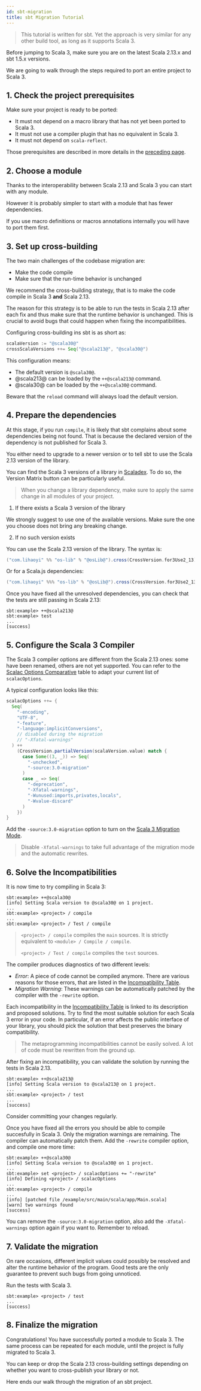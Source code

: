 ```yaml
---
id: sbt-migration
title: sbt Migration Tutorial
---
```


> This tutorial is written for sbt.
> Yet the approach is very similar for any other build tool, as long as it supports Scala 3.

Before jumping to Scala 3, make sure you are on the latest Scala 2.13.x and sbt 1.5.x versions.

We are going to walk through the steps required to port an entire project to Scala 3.

## 1. Check the project prerequisites

Make sure your project is ready to be ported:
- It must not depend on a macro library that has not yet been ported to Scala 3.
- It must not use a compiler plugin that has no equivalent in Scala 3.
- It must not depend on `scala-reflect`.

Those prerequisites are described in more details in the [preceding page](prerequisites.md).
## 2. Choose a module

Thanks to the interoperability between Scala 2.13 and Scala 3 you can start with any module.

However it is probably simpler to start with a module that has fewer dependencies.

If you use macro definitions or macros annotations internally you will have to port them first.

## 3. Set up cross-building

The two main challenges of the codebase migration are:
- Make the code compile
- Make sure that the run-time behavior is unchanged

We recommend the cross-building strategy, that is to make the code compile in Scala 3 **and** Scala 2.13.

The reason for this strategy is to be able to run the tests in Scala 2.13 after each fix and thus make sure that the runtime behavior is unchanged.
This is crucial to avoid bugs that could happen when fixing the incompatibilities.

Configuring cross-building ins sbt is as short as:

```scala
scalaVersion := "@scala30@"
crossScalaVersions ++= Seq("@scala213@", "@scala30@")
```

This configuration means:
- The default version is `@scala30@`.
- @scala213@ can be loaded by the `++@scala213@` command.
- @scala30@ can be loaded by the `++@scala30@` command.

Beware that the `reload` command will always load the default version.

## 4. Prepare the dependencies

At this stage, if you run `compile`, it is likely that sbt complains about some dependencies being not found.
That is because the declared version of the dependency is not published for Scala 3.

You either need to upgrade to a newer version or to tell sbt to use the Scala 2.13 version of the library.

You can find the Scala 3 versions of a library in [Scaladex](https://index.scala-lang.org/). To do so, the Version Matrix button can be particularly useful.

> When you change a library dependency, make sure to apply the same change in all modules of your project.

1. If there exists a Scala 3 version of the library

We strongly suggest to use one of the available versions.
Make sure the one you choose does not bring any breaking change.

2. If no such version exists

You can use the Scala 2.13 version of the library. The syntax is:

```scala
("com.lihaoyi" %% "os-lib" % "@osLib@").cross(CrossVersion.for3Use2_13)
```

Or for a Scala.js dependencies:

```scala
("com.lihaoyi" %%% "os-lib" % "@osLib@").cross(CrossVersion.for3Use2_13)
```

Once you have fixed all the unresolved dependencies, you can check that the tests are still passing in Scala 2.13:
```shell
sbt:example> ++@scala213@
sbt:example> test
...
[success]
```
## 5. Configure the Scala 3 Compiler

The Scala 3 compiler options are different from the Scala 2.13 ones: some have been renamed, others are not yet supported.
You can refer to the [Scalac Options Comparative](scalacoptions-migration.md) table to adapt your current list of `scalacOptions`.

A typical configuration looks like this:
```scala
scalacOptions ++= {
  Seq(
    "-encoding",
    "UTF-8",
    "-feature",
    "-language:implicitConversions",
    // disabled during the migration
    // "-Xfatal-warnings"
  ) ++ 
    (CrossVersion.partialVersion(scalaVersion.value) match {
      case Some((3, _)) => Seq(
        "-unchecked",
        "-source:3.0-migration"
      )
      case _ => Seq(
        "-deprecation",
        "-Xfatal-warnings",
        "-Wunused:imports,privates,locals",
        "-Wvalue-discard"
      )
    })
}
```

Add the `-source:3.0-migration` option to turn on the [Scala 3 Migration Mode](../tooling/scala-3-migration-mode.md).   

> Disable `-Xfatal-warnings` to take full advantage of the migration mode and the automatic rewrites.

## 6. Solve the Incompatibilities

It is now time to try compiling in Scala 3:

```shell
sbt:example> ++@scala30@
[info] Setting Scala version to @scala30@ on 1 project.
...
sbt:example> <project> / compile
...
sbt:example> <project> / Test / compile
```

> `<project> / compile` compiles the `main` sources.
> It is strictly equivalent to `<module> / Compile / compile`.
>
> `<project> / Test / compile` compiles the `test` sources.

The compiler produces diagnostics of two different levels:
- *Error*: A piece of code cannot be compiled anymore.
There are various reasons for those errors, that are listed in the [Incompatibility Table](../general/incompatibility-table.md).
- *Migration Warning*: These warnings can be automatically patched by the compiler with the `-rewrite` option.

Each incompatibility in the [Incompatibility Table](../general/incompatibility-table.md) is linked to its description and proposed solutions.
Try to find the most suitable solution for each Scala 3 error in your code.
In particular, if an error affects the public interface of your library, you should pick the solution that best preserves the binary compatibility.

> The metaprogramming incompatibilities cannot be easily solved.
> A lot of code must be rewritten from the ground up.

After fixing an incompatibility, you can validate the solution by running the tests in Scala 2.13.

```shell
sbt:example> ++@scala213@
[info] Setting Scala version to @scala213@ on 1 project.
...
sbt:example> <project> / test
...
[success]
```

Consider committing your changes regularly.

Once you have fixed all the errors you should be able to compile succesfully in Scala 3.
Only the migration warnings are remaining.
The compiler can automatically patch them.
Add the `-rewrite` compiler option, and compile one more time:

```shell
sbt:example> ++@scala30@
[info] Setting Scala version to @scala30@ on 1 project.
...
sbt:example> set <project> / scalacOptions += "-rewrite"
[info] Defining <project> / scalacOptions
...
sbt:example> <project> / compile
...
[info] [patched file /example/src/main/scala/app/Main.scala]
[warn] two warnings found
[success]
```

You can remove the `-source:3.0-migration` option, also add the `-Xfatal-warnings` option again if you want to.
Remember to reload.

## 7. Validate the migration

On rare occasions, different implicit values could possibly be resolved and alter the runtime behavior of the program.
Good tests are the only guarantee to prevent such bugs from going unnoticed.

Run the tests with Scala 3.

```shell
sbt:example> <project> / test
...
[success]
```

## 8. Finalize the migration

Congratulations! You have successfully ported a module to Scala 3.
The same process can be repeated for each module, until the project is fully migrated to Scala 3.

You can keep or drop the Scala 2.13 cross-building settings depending on whether you want to cross-publish your library or not.

Here ends our walk through the migration of an sbt project.
